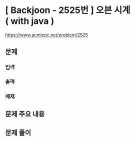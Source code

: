 # \[ Backjoon - 2525번 \] 오븐 시계 ( with java )
https://www.acmicpc.net/problem/2525
## 문제


### 입력 
>
>
>
### 출력 
> 
>
> 

### 예제


## 문제 주요 내용

## 문제 풀이

```

```
